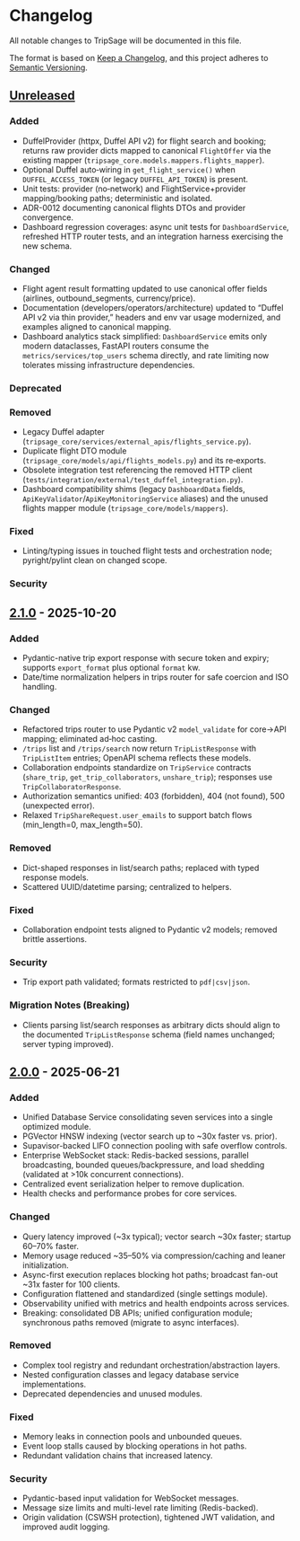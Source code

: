 # Changelog

All notable changes to TripSage will be documented in this file.

The format is based on [Keep a Changelog](https://keepachangelog.com/en/1.0.0/),
and this project adheres to [Semantic Versioning](https://semver.org/spec/v2.0.0.html).

## [Unreleased]

### Added

- DuffelProvider (httpx, Duffel API v2) for flight search and booking; returns raw provider dicts mapped to canonical `FlightOffer` via the existing mapper (`tripsage_core.models.mappers.flights_mapper`).
- Optional Duffel auto‑wiring in `get_flight_service()` when `DUFFEL_ACCESS_TOKEN` (or legacy `DUFFEL_API_TOKEN`) is present.
- Unit tests: provider (no‑network) and FlightService+provider mapping/booking paths; deterministic and isolated.
- ADR-0012 documenting canonical flights DTOs and provider convergence.
- Dashboard regression coverages: async unit tests for `DashboardService`, refreshed HTTP router tests,
  and an integration harness exercising the new schema.

### Changed

- Flight agent result formatting updated to use canonical offer fields (airlines, outbound_segments, currency/price).
- Documentation (developers/operators/architecture) updated to “Duffel API v2 via thin provider,” headers and env var usage modernized, and examples aligned to canonical mapping.
- Dashboard analytics stack simplified: `DashboardService` emits only modern dataclasses, FastAPI routers consume the `metrics/services/top_users`
  schema directly, and rate limiting now tolerates missing infrastructure dependencies.

### Deprecated

### Removed

- Legacy Duffel adapter (`tripsage_core/services/external_apis/flights_service.py`).
- Duplicate flight DTO module (`tripsage_core/models/api/flights_models.py`) and its re‑exports.
- Obsolete integration test referencing the removed HTTP client (`tests/integration/external/test_duffel_integration.py`).
- Dashboard compatibility shims (legacy `DashboardData` fields, `ApiKeyValidator`/`ApiKeyMonitoringService` aliases) and the unused flights mapper module (`tripsage_core/models/mappers`).

### Fixed

- Linting/typing issues in touched flight tests and orchestration node; pyright/pylint clean on changed scope.

### Security

## [2.1.0] - 2025-10-20

### Added

- Pydantic-native trip export response with secure token and expiry; supports `export_format` plus optional `format` kw.
- Date/time normalization helpers in trips router for safe coercion and ISO handling.

### Changed

- Refactored trips router to use Pydantic v2 `model_validate` for core→API mapping; eliminated ad‑hoc casting.
- `/trips` list and `/trips/search` now return `TripListResponse` with `TripListItem` entries; OpenAPI schema reflects these models.
- Collaboration endpoints standardize on `TripService` contracts (`share_trip`, `get_trip_collaborators`, `unshare_trip`); responses use `TripCollaboratorResponse`.
- Authorization semantics unified: 403 (forbidden), 404 (not found), 500 (unexpected error).
- Relaxed `TripShareRequest.user_emails` to support batch flows (min_length=0, max_length=50).

### Removed

- Dict-shaped responses in list/search paths; replaced with typed response models.
- Scattered UUID/datetime parsing; centralized to helpers.

### Fixed

- Collaboration endpoint tests aligned to Pydantic v2 models; removed brittle assertions.

### Security

- Trip export path validated; formats restricted to `pdf|csv|json`.

### Migration Notes (Breaking)

- Clients parsing list/search responses as arbitrary dicts should align to the documented `TripListResponse` schema (field names unchanged; server typing improved).

## [2.0.0] - 2025-06-21

### Added

- Unified Database Service consolidating seven services into a single optimized module.
- PGVector HNSW indexing (vector search up to ~30x faster vs. prior).
- Supavisor-backed LIFO connection pooling with safe overflow controls.
- Enterprise WebSocket stack: Redis-backed sessions, parallel broadcasting, bounded queues/backpressure, and load shedding (validated at >10k concurrent connections).
- Centralized event serialization helper to remove duplication.
- Health checks and performance probes for core services.

### Changed

- Query latency improved (~3x typical); vector search ~30x faster; startup 60–70% faster.
- Memory usage reduced ~35–50% via compression/caching and leaner initialization.
- Async-first execution replaces blocking hot paths; broadcast fan-out ~31x faster for 100 clients.
- Configuration flattened and standardized (single settings module).
- Observability unified with metrics and health endpoints across services.
- Breaking: consolidated DB APIs; unified configuration module; synchronous paths removed (migrate to async interfaces).

### Removed

- Complex tool registry and redundant orchestration/abstraction layers.
- Nested configuration classes and legacy database service implementations.
- Deprecated dependencies and unused modules.

### Fixed

- Memory leaks in connection pools and unbounded queues.
- Event loop stalls caused by blocking operations in hot paths.
- Redundant validation chains that increased latency.

### Security

- Pydantic-based input validation for WebSocket messages.
- Message size limits and multi-level rate limiting (Redis-backed).
- Origin validation (CSWSH protection), tightened JWT validation, and improved audit logging.

[Unreleased]: https://github.com/BjornMelin/tripsage-ai/compare/v2.1.0...HEAD
[2.1.0]: https://github.com/BjornMelin/tripsage-ai/compare/v2.0.0...v2.1.0
[2.0.0]: https://github.com/BjornMelin/tripsage-ai/releases/tag/v2.0.0
